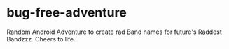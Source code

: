 # bug-free-adventure
Random Android Adventure to create rad Band names for future's Raddest Bandzzz. 
Cheers to life.


